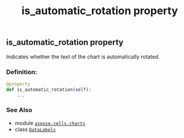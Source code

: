 ﻿---
title: is_automatic_rotation property
second_title: Aspose.Cells for Python via .NET API References
description: 
type: docs
weight: 190
url: /aspose.cells.charts/datalabels/is_automatic_rotation/
is_root: false
---

## is_automatic_rotation property


Indicates whether the text of the chart is automatically rotated.
### Definition:
```python
@property
def is_automatic_rotation(self):
    ...
```

### See Also
* module [`aspose.cells.charts`](../../)
* class [`DataLabels`](/cells/python-net/aspose.cells.charts/datalabels)
